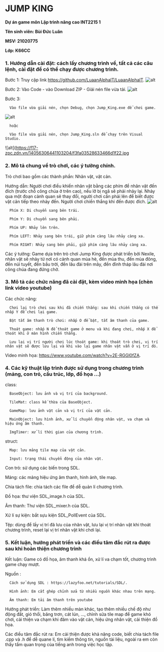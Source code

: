 # **JUMP KING**

**Dự án game môn Lập trình nâng cao INT2215 1**

**Tên sinh viên: Bùi Đức Luân**

**MSV: 21020775**

**Lớp: K66CC**

### **1. Hướng dẫn cài đặt: cách lấy chương trình về, tất cả các câu lệnh, cài đặt để có thể chạy được chương trình.**

Bước 1: Truy cập link https://github.com/LuaanAlphaIT/LuaanAlphaIT.
![alt](https://f14.photo.talk.zdn.vn/4854267835492606080/e2f80e867bdcbb82e2cd.jpg)

Bước 2: Vào Code - vào Download ZIP - Giải nén file vừa tải.
![alt](https://f25-zpc.zdn.vn/4477391188524102423/622a918aedd02d8e74c1.jpg)

Bước 3: 

      Vào file vừa giải nén, chọn Debug, chọn Jump_King.exe để chơi game.
![alt](https://f3.photo.talk.zdn.vn/4574145832592386618/9f8c87a1e1fb21a578ea.jpg)
      
      hoặc

      Vào file vừa giải nén, chọn Jump_King.sln để chạy trên Visual Studio.
![alt](https://f17-zpc.zdn.vn/14056306441103204/f3fa03528633466d1f22.jpg


### **2. Mô tả chung về trò chơi, các ý tưởng chính.**

Trò chơi bao gồm các thành phần: Nhân vật, vật cản.

Hướng dẫn: Người chơi điều khiển nhân vật bằng các phím để nhân vật đến đích (trước chỗ công chúa ở trên cao), nếu lỡ bị ngã sẽ phải nhảy lại. Nhảy qua một đoạn cảnh quan sẽ thay đổi, người chơi cần phải lên để biết được vật cản tiếp theo nhảy đến. Người chơi chiến thắng khi đến được đích.
![alt](https://f17-zpc.zdn.vn/3264803302789629677/879e4b7bccce0d9054df.jpg)

      Phím X: Di chuyển sang bên trái.

      Phím Y: Di chuyển sang bên phải.

      Phím UP: Nhảy lên trên.

      Phím LEFT: Nhảy sang bên trái, giữ phím càng lâu nhảy càng xa.

      Phím RIGHT: Nhảy sang bên phải, giữ phím càng lâu nhảy càng xa.

Các ý tưởng: Game dựa trên trò chơi Jump King được phát triển bởi Nexile, nhân vật sẽ nhảy từ nơi có cảnh quan mùa hè, đến mùa thu, đến mùa đông, đến núi tuyết, đến bầu trời, đến lâu đài trên mây, đến đỉnh tháp lâu đài nơi công chúa đang đứng chờ.

### **3. Mô tả các chức năng đã cài đặt, kèm video minh họa (chèn link video youtube)**

Các chức năng:

      Chơi lại trò chơi sau khi đã chiến thắng: sau khi chiến thắng có thể nhấp Y để chơi lại game.

      Bật tắt âm thanh trò chơi: nhấp O để bật, tắt âm thanh của game.

      Thoát game: nhấp N để thoát game ở menu và khi đang chơi, nhấp X để thoát khi ở màn hình chiến thắng.

      Lưu lại vị trí người chơi lúc thoát game: khi thoát trò chơi, vị trí nhân vật sẽ được lưu lại và khi vào lại game nhân vật vẫn ở vị trí đó.

Video minh họa: https://www.youtube.com/watch?v=2E-RGGl0fZA.

### **4. Các kỹ thuật lập trình được sử dụng trong chương trình (mảng, con trỏ, cấu trúc, lớp, đồ họa ...)**

class:

      BaseObject: lưu ảnh và vị trí của background.
      
      TileMat: class kế thừa của BaseObject.
      
      GameMap: lưu ảnh vật cản và vị trí của vật cản.
      
      MainObject: lưu hình ảnh, xử lí chuyển động nhân vật, va chạm và hiệu ứng âm thanh.
      
      ImgTimer: xử lí thời gian của chương trình.
      
struct:
      
      Map: lưu mảng tile map của vật cản.
      
      Input: trạng thái chuyển động của nhân vật.
      
Con trỏ: sử dụng các biến trong SDL.

Mảng: các mảng hiệu ứng âm thanh, hình ảnh, tile map.

Chia tách file: chia tách các file để dễ quản lí chương trình.

Đồ họa: thư viện SDL_image.h của SDL.

Âm thanh: Thư viện SDL_mixer.h của SDL.

Xử lí sự kiện: bắt sựu kiện SDL_PollEvent của SDL.

Tệp: dùng để lấy vị trí đã lưu của nhân vật, lưu lại vị trí nhân vật khi thoát chương trình, reset lại vị trí nhân vật khi chơi lại.

### **5. Kết luận, hướng phát triển và các điều tâm đắc rút ra được sau khi hoàn thiện chương trình**

Kết luận: Game có đồ họa, âm thanh khá ổn, xử lí va chạm tốt, chương trình game chạy mượt.

Nguồn :

      Cách sử dụng SDL : https://lazyfoo.net/tutorials/SDL/.

      Hình ảnh: Em cắt ghép chỉnh sửa từ nhiều nguồn khác nhau trên mạng.

      Âm thanh: Em tải âm thanh trên youtube

Hướng phát triển: Làm thêm nhiều màn khác, tạo thêm nhiều chế độ như động đất, gió thổi, băng trơn, cát lún, ..., chỉnh sửa tile map để game khó chơi, cải thiện va chạm khi đâm vào vật cản, hiệu ứng nhân vật, cải thiện đồ họa.

Các điều tâm đắc rút ra: Em cải thiện được khả năng code, biết chia tách file .cpp và .h để dễ quane lí, tìm kiếm thông tin, nguồn tài liệu, ngoài ra em còn thấy tầm quan trọng của tiếng anh trong việc học tập.












